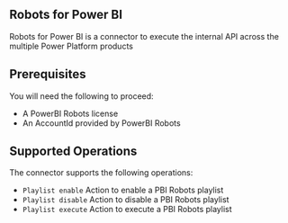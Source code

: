 ## Robots for Power BI
Robots for Power BI is a connector to execute the internal API across the multiple Power Platform products

## Prerequisites
You will need the following to proceed:
* A PowerBI Robots license
* An AccountId provided by PowerBI Robots

## Supported Operations
The connector supports the following operations:
* `Playlist enable` Action to enable a PBI Robots playlist
* `Playlist disable` Action to disable a PBI Robots playlist
* `Playlist execute` Action to execute a PBI Robots playlist

